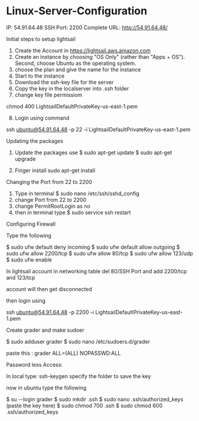 # Linux-Server-Configuration

IP: 54.91.64.48
SSH Port: 2200
Complete URL: http://54.91.64.48/

Initial steps to setup lightsail

1. Create the Account in https://lightsail.aws.amazon.com
2. Create an instance by  choosing "OS Only" (rather than "Apps + OS"). Second, choose Ubuntu as the operating system.
3. choose the plan and give the name for the instance
4. Start to the instance
5. Download the ssh-key file for the server
6. Copy the key in the localserver into .ssh folder
7. change key file permissiom

  chmod 400 LightsailDefaultPrivateKey-us-east-1.pem

8. Login using command

  ssh ubuntu@54.91.64.48 -p 22 -i LightsailDefaultPrivateKey-us-east-1.pem


Updating the packages

1. Update the packages use
  $ sudo apt-get update
  $ sudo apt-get upgrade

2.  Finger install
  sudo apt-get install


Changing the Port from 22 to 2200

1. Type in terminal  $ sudo nano /etc/ssh/sshd_config
2. change Port from 22 to 2200
3. change PermitRootLogin  as no
4. then in terminal type  $ sudo service ssh restart


Configuring Firewall

Type the following

$ sudo ufw default deny incoming
$ sudo ufw default allow outgoing
$ sudo ufw allow 2200/tcp
$ sudo ufw allow 80/tcp
$ sudo ufw allow 123/udp
$ sudo ufw enable


In lightsail account in networking table del 80/SSH Port and add 2200/tcp and 123/tcp

account will then get disconnected  

then login using

ssh ubuntu@54.91.64.48 -p 2200 -i LightsailDefaultPrivateKey-us-east-1.pem



Create grader and make sudoer

$ sudo adduser grader
$ sudo nano /etc/sudoers.d/grader

paste this : grader ALL=(ALL) NOPASSWD:ALL

Password less Access:

In local type: ssh-keygen
 specify the folder to save the key


 now in ubuntu
 type the following

$ su --login grader
$ sudo mkdir .ssh
$ sudo nano .ssh/authorized_keys (paste the key here)
$ sudo chmod 700 .ssh
$ sudo chmod 600 .ssh/authorized_keys
